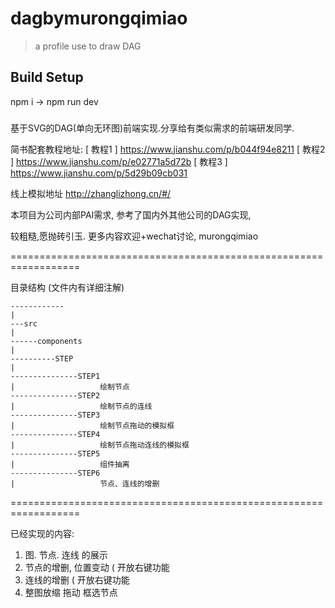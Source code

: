 # dagbymurongqimiao

> a profile use to draw DAG

## Build Setup

npm i    ->     npm  run dev 

###  
基于SVG的DAG(单向无环图)前端实现.分享给有类似需求的前端研发同学.

简书配套教程地址: 
[ 教程1 ]  https://www.jianshu.com/p/b044f94e8211
[ 教程2 ]  https://www.jianshu.com/p/e02771a5d72b
[ 教程3 ]  https://www.jianshu.com/p/5d29b09cb031

线上模拟地址 http://zhanglizhong.cn/#/ 

本项目为公司内部PAI需求,
参考了国内外其他公司的DAG实现,

较粗糙,愿抛砖引玉.
更多内容欢迎+wechat讨论, murongqimiao

==================================================================

目录结构
    (文件内有详细注解)

    ------------
    |
    ---src
    |
    ------components
    |
    ----------STEP
    |
    ---------------STEP1
    |                   绘制节点
    ---------------STEP2
    |                   绘制节点的连线
    ---------------STEP3
    |                   绘制节点拖动的模拟框
    ---------------STEP4
    |                   绘制节点拖动连线的模拟框
    ---------------STEP5
    |                   组件抽离
    ---------------STEP6
    |                   节点、连线的增删


==================================================================

已经实现的内容:
1. 图. 节点. 连线 的展示
2. 节点的增删, 位置变动 ( 开放右键功能
3. 连线的增删 ( 开放右键功能
4. 整图放缩 拖动 框选节点
